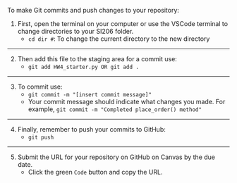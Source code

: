 To make Git commits and push changes to your repository:

1. First, open the terminal on your computer or use the VSCode terminal to change directories to your SI206 folder.
    - ```cd dir #```: To change the current directory to the new directory
---

2. Then add this file to the staging area for a commit use:
    - ```git add HW4_starter.py OR git add .```
---

3. To commit use:
    - ```git commit -m "[insert commit message]"```
    - Your commit message should indicate what changes you made. For example, ```git commit -m "Completed place_order() method"```
---

4. Finally, remember to push your commits to GitHub:
    - ```git push```
---

5. Submit the URL for your repository on GitHub on Canvas by the due date.
    - Click the green ```Code``` button and copy the URL.
